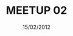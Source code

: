 ---
status: done
title: 'MEETUP 02'
date: 15/02/2012
place:
    name: 'La Cantine'
talks:
    -
        title: 'I/O - Framework pour faire des applis découplées en node.js'
        link: 'https://github.com/t8g/nantesjs-hook'
        speakers:
            -
                name: 'Thomas Moyse'
                link: 'https://twitter.com/t8g'
    -
        title: 'Pattern objet JavaScript : le pouvoir des closures et du prototype'
        link: 'http://lanyrd.com/2012/nantesjs-meetup-2/spdrz/'
        speakers:
            -
                name: 'Alexandre Morgaut'
                link: 'https://twitter.com/amorgaut'
    -
        title: 'JS everywhere with Wakanda (version courte)'
        link: 'http://lanyrd.com/2012/nantesjs-meetup-2/spdtb/'
        speakers:
            -
                name: 'Alexandre Morgaut'
                link: 'https://twitter.com/amorgaut'
image: /images/meetup/harwell-witch-computer.jpg

---